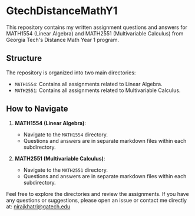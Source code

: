 # GtechDistanceMathY1

This repository contains my written assignment questions and answers for MATH1554 (Linear Algebra) and MATH2551 (Multivariable Calculus) from Georgia Tech's Distance Math Year 1 program.

## Structure

The repository is organized into two main directories:

- `MATH1554`: Contains all assignments related to Linear Algebra.
- `MATH2551`: Contains all assignments related to Multivariable Calculus.

## How to Navigate

1. **MATH1554 (Linear Algebra)**:
   - Navigate to the `MATH1554` directory.
   - Questions and answers are in separate markdown files within each subdirectory.

2. **MATH2551 (Multivariable Calculus)**:
   - Navigate to the `MATH2551` directory.
   - Questions and answers are in separate markdown files within each subdirectory.

Feel free to explore the directories and review the assignments. If you have any questions or suggestions, please open an issue or contact me directly at:
nirajkhatri@gatech.edu
